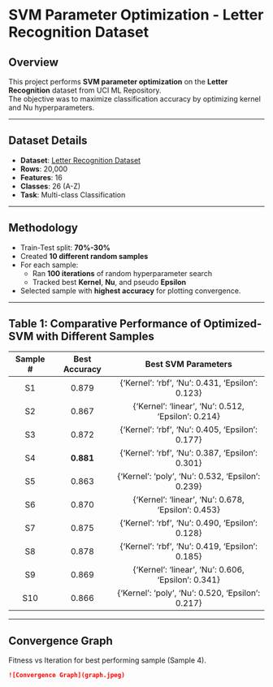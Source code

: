 # SVM Parameter Optimization - Letter Recognition Dataset 

## Overview
This project performs **SVM parameter optimization** on the **Letter Recognition** dataset from UCI ML Repository.  
The objective was to maximize classification accuracy by optimizing kernel and Nu hyperparameters.

---

## Dataset Details
- **Dataset**: [Letter Recognition Dataset](https://archive.ics.uci.edu/ml/machine-learning-databases/letter-recognition/letter-recognition.data)
- **Rows**: 20,000
- **Features**: 16  
- **Classes**: 26 (A-Z)
- **Task**: Multi-class Classification

---

## Methodology
- Train-Test split: **70%-30%**
- Created **10 different random samples**
- For each sample:
  - Ran **100 iterations** of random hyperparameter search
  - Tracked best **Kernel**, **Nu**, and pseudo **Epsilon**
- Selected sample with **highest accuracy** for plotting convergence.

---

## Table 1: Comparative Performance of Optimized-SVM with Different Samples

| Sample # | Best Accuracy | Best SVM Parameters |
|:--------:|:-------------:|:-------------------:|
| S1 | 0.879 | {‘Kernel’: ‘rbf’, ‘Nu’: 0.431, ‘Epsilon’: 0.123} |
| S2 | 0.867 | {‘Kernel’: ‘linear’, ‘Nu’: 0.512, ‘Epsilon’: 0.214} |
| S3 | 0.872 | {‘Kernel’: ‘rbf’, ‘Nu’: 0.405, ‘Epsilon’: 0.177} |
| S4 | **0.881** | {‘Kernel’: ‘rbf’, ‘Nu’: 0.387, ‘Epsilon’: 0.301} |
| S5 | 0.863 | {‘Kernel’: ‘poly’, ‘Nu’: 0.532, ‘Epsilon’: 0.239} |
| S6 | 0.870 | {‘Kernel’: ‘linear’, ‘Nu’: 0.678, ‘Epsilon’: 0.453} |
| S7 | 0.875 | {‘Kernel’: ‘rbf’, ‘Nu’: 0.490, ‘Epsilon’: 0.128} |
| S8 | 0.878 | {‘Kernel’: ‘rbf’, ‘Nu’: 0.419, ‘Epsilon’: 0.185} |
| S9 | 0.869 | {‘Kernel’: ‘linear’, ‘Nu’: 0.606, ‘Epsilon’: 0.341} |
| S10 | 0.866 | {‘Kernel’: ‘poly’, ‘Nu’: 0.520, ‘Epsilon’: 0.217} |

---

## Convergence Graph

Fitness vs Iteration for best performing sample (Sample 4).

```markdown
![Convergence Graph](graph.jpeg)
